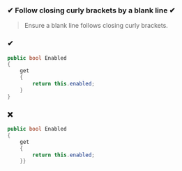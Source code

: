 ### ✔ Follow closing curly brackets by a blank line ✔

> Ensure a blank line follows closing curly brackets.  

### ✔
``` csharp
public bool Enabled
{
    get
    {
        return this.enabled;
    }
}
```

### ❌ 
``` csharp
public bool Enabled
{
    get
    {
        return this.enabled;
    }}
```
